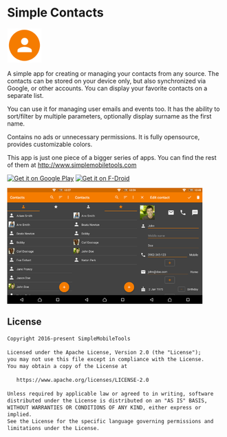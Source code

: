 # Simple Contacts
<img alt="Logo" src="app/src/main/res/mipmap-xxxhdpi/ic_launcher.png" width="80" />

A simple app for creating or managing your contacts from any source. The contacts can be stored on your device only, but also synchronized via Google, or other accounts. You can display your favorite contacts on a separate list.

You can use it for managing user emails and events too. It has the ability to sort/filter by multiple parameters, optionally display surname as the first name.

Contains no ads or unnecessary permissions. It is fully opensource, provides customizable colors.

This app is just one piece of a bigger series of apps. You can find the rest of them at http://www.simplemobiletools.com

<a href='https://play.google.com/store/apps/details?id=com.simplemobiletools.contacts'><img src='http://simplemobiletools.github.io/assets/public/google-play.png' alt='Get it on Google Play' height='45' /></a>
<a href='https://f-droid.org/app/com.simplemobiletools.contacts'><img src='http://simplemobiletools.github.io/assets/public/f-droid.png' alt='Get it on F-Droid' height='45' /></a>

<div style="display:flex;">
<img alt="App image" src="screenshots/app.png" width="30%">
<img alt="App image" src="screenshots/app_2.png" width="30%">
<img alt="App image" src="screenshots/app_3.png" width="30%">
</div>

License
-------
    Copyright 2016-present SimpleMobileTools
    
    Licensed under the Apache License, Version 2.0 (the "License");
    you may not use this file except in compliance with the License.
    You may obtain a copy of the License at
    
       https://www.apache.org/licenses/LICENSE-2.0
    
    Unless required by applicable law or agreed to in writing, software
    distributed under the License is distributed on an "AS IS" BASIS,
    WITHOUT WARRANTIES OR CONDITIONS OF ANY KIND, either express or implied.
    See the License for the specific language governing permissions and
    limitations under the License.
